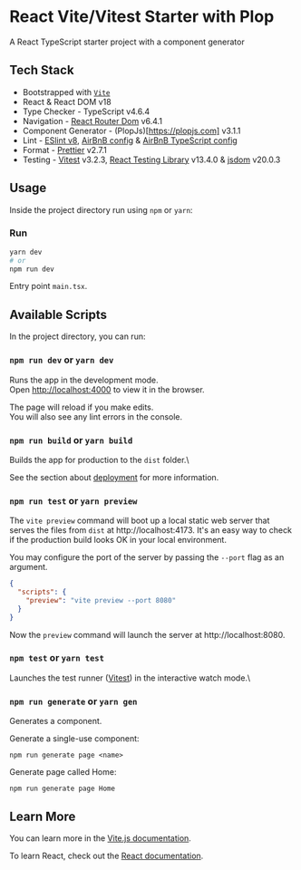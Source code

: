 # React Vite/Vitest Starter with Plop

A React TypeScript starter project with a component generator

## Tech Stack

- Bootstrapped with [`Vite`](https://vitest.dev)
- React & React DOM v18
- Type Checker - TypeScript v4.6.4
- Navigation - [React Router Dom](https://reactrouter.com/en/main/router-components/browser-router) v6.4.1
- Component Generator - (PlopJs)[https://plopjs.com] v3.1.1
- Lint - [ESlint v8](https://eslint.org), [AirBnB config](https://www.npmjs.com/package/eslint-config-airbnb) & [AirBnB TypeScript config](https://www.npmjs.com/package/eslint-config-airbnb-typescript)
- Format - [Prettier](https://prettier.io) v2.7.1
- Testing - [Vitest](https://vitest.dev) v3.2.3, [React Testing Library](https://testing-library.com/docs/react-testing-library/intro) v13.4.0 & [jsdom](https://github.com/jsdom/jsdom) v20.0.3

## Usage

Inside the project directory run using `npm` or `yarn`:
### Run

```bash
yarn dev
# or
npm run dev
```

Entry point `main.tsx`.


## Available Scripts

In the project directory, you can run:

### `npm run dev` or `yarn dev`

Runs the app in the development mode.\
Open [http://localhost:4000](http://localhost:4000) to view it in the browser.

The page will reload if you make edits.\
You will also see any lint errors in the console.

### `npm run build` or `yarn build`

Builds the app for production to the `dist` folder.\


See the section about [deployment](https://vitejs.dev/guide/static-deploy.html#building-the-app) for more information.

### `npm run test` or `yarn preview`

The `vite preview` command will boot up a local static web server that serves the files from `dist` at http://localhost:4173. It's an easy way to check if the production build looks OK in your local environment.

You may configure the port of the server by passing the `--port` flag as an argument.

```json
{
  "scripts": {
    "preview": "vite preview --port 8080"
  }
}
```
Now the `preview` command will launch the server at http://localhost:8080.

### `npm test` or `yarn test`

Launches the test runner ([Vitest](https://vitest.dev)) in the interactive watch mode.\

### `npm run generate` or `yarn gen`

Generates a component.

Generate a single-use component:
```shell
npm run generate page <name>
```
Generate page called Home:
```shell
npm run generate page Home
```

## Learn More

You can learn more in the [Vite.js documentation](https://vitejs.dev/guide/).

To learn React, check out the [React documentation](https://reactjs.org/).
